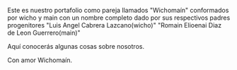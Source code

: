 
Este es nuestro portafolio como pareja llamados "Wichomaín" conformados por 
wicho y main con un nombre completo dado por sus respectivos padres progenitores 
"Luis Angel Cabrera Lazcano(wicho)" "Romain Elioenai Diaz de Leon Guerrero(main)"

Aquí conocerás algunas cosas sobre nosotros.


Con amor Wichomaín.




